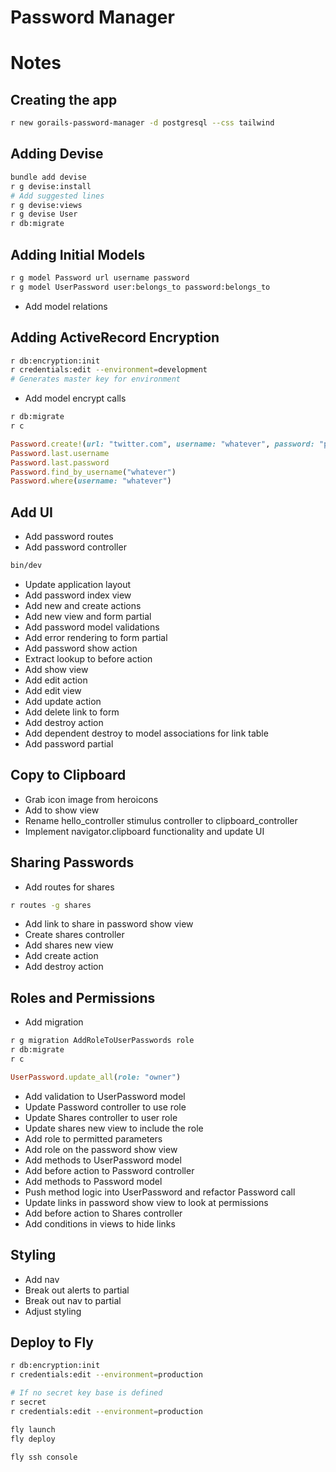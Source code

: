 # Password Manager

# Notes

## Creating the app

```sh
r new gorails-password-manager -d postgresql --css tailwind
```

## Adding Devise

```sh
bundle add devise
r g devise:install
# Add suggested lines
r g devise:views
r g devise User
r db:migrate
```

## Adding Initial Models

```sh
r g model Password url username password
r g model UserPassword user:belongs_to password:belongs_to
```

- Add model relations

## Adding ActiveRecord Encryption

```sh
r db:encryption:init
r credentials:edit --environment=development
# Generates master key for environment
```

- Add model encrypt calls

```sh
r db:migrate
r c
```

```ruby
Password.create!(url: "twitter.com", username: "whatever", password: "password1234$")
Password.last.username
Password.last.password
Password.find_by_username("whatever")
Password.where(username: "whatever")
```

## Add UI

- Add password routes
- Add password controller

```sh
bin/dev
```

- Update application layout
- Add password index view
- Add new and create actions
- Add new view and form partial
- Add password model validations
- Add error rendering to form partial
- Add password show action
- Extract lookup to before action
- Add show view
- Add edit action
- Add edit view
- Add update action
- Add delete link to form
- Add destroy action
- Add dependent destroy to model associations for link table
- Add password partial

## Copy to Clipboard

- Grab icon image from heroicons
- Add to show view
- Rename hello_controller stimulus controller to clipboard_controller
- Implement navigator.clipboard functionality and update UI

## Sharing Passwords

- Add routes for shares

```sh
r routes -g shares
```

- Add link to share in password show view
- Create shares controller
- Add shares new view
- Add create action
- Add destroy action

## Roles and Permissions

- Add migration

```sh
r g migration AddRoleToUserPasswords role
r db:migrate
r c
```

```ruby
UserPassword.update_all(role: "owner")
```

- Add validation to UserPassword model
- Update Password controller to use role
- Update Shares controller to user role
- Update shares new view to include the role
- Add role to permitted parameters
- Add role on the password show view
- Add methods to UserPassword model
- Add before action to Password controller
- Add methods to Password model
- Push method logic into UserPassword and refactor Password call
- Update links in password show view to look at permissions
- Add before action to Shares controller
- Add conditions in views to hide links

## Styling

- Add nav
- Break out alerts to partial
- Break out nav to partial
- Adjust styling

## Deploy to Fly

```sh
r db:encryption:init
r credentials:edit --environment=production

# If no secret key base is defined
r secret
r credentials:edit --environment=production

fly launch
fly deploy

fly ssh console
```
